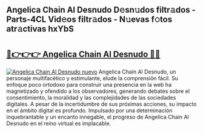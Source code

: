 ## Angelica Chain Al Desnudo D𝚎sn𝚞dos filtr𝚊dos - Parts-4CL Vid𝚎os filtr𝚊dos - N𝚞evas f𝚘tos atr𝚊ctivas hxYbS

# <h2><a href="http://mbdl74.tromn.icu/?c=Angelica+Chain+Al+Desnudo">🔗👉👉👉 Angelica Chain Al Desnudo 🔗🔗</a></h2>

[![Angelica Chain Al Desnudo nuevo](https://i.imgur.com/pEAQMta.gif)](http://mbdl74.tromn.icu/?c=Angelica+Chain+Al+Desnudo)
Angelica Chain Al Desnudo, un personaje multifacético y estimulante, elude la comprensión fácil. Su enfoque poco ortodoxo para construir una presencia en la web ha magnetizado y ofendido a los observadores, generando debates sobre el consentimiento, la moralidad y las complejidades de las sociedades digitales. A pesar de la incertidumbre de sus próximas acciones, su impacto en el ámbito digital es profundo. Impulsado por una determinación inquebrantable y un encanto innegable, el progreso de Angelica Chain Al Desnudo en el reino virtual es implacable.

